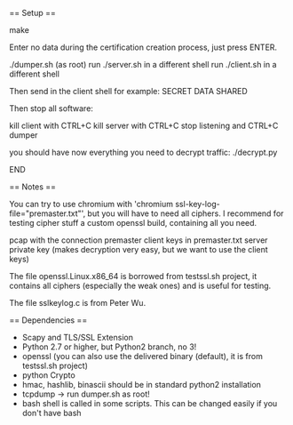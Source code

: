 == Setup ==

 make

Enter no data during the certification creation process, just press ENTER.

 ./dumper.sh (as root)
 run ./server.sh in a different shell
 run ./client.sh in a different shell

Then send in the client shell for example:
SECRET DATA SHARED

Then stop all software:

 kill client with CTRL+C
 kill server with CTRL+C
 stop listening and CTRL+C dumper

you should have now everything you need to decrypt traffic:
 ./decrypt.py

END

== Notes ==

You can try to use chromium with 'chromium ssl-key-log-file="premaster.txt"', but you will have to need all ciphers.
I recommend for testing cipher stuff a custom openssl build, containing all you need.

pcap with the connection
premaster client keys in premaster.txt
server private key (makes decryption very easy, but we want to use the client keys)

The file openssl.Linux.x86_64 is borrowed from testssl.sh project, it contains all ciphers (especially the weak ones) and is useful for testing.

The file sslkeylog.c is from Peter Wu.

== Dependencies ==
* Scapy and TLS/SSL Extension
* Python 2.7 or higher, but Python2 branch, no 3!
* openssl (you can also use the delivered binary (default), it is from testssl.sh project)
* python Crypto
* hmac, hashlib, binascii should be in standard python2 installation
* tcpdump -> run dumper.sh as root!
* bash shell is called in some scripts. This can be changed easily if you don't have bash
